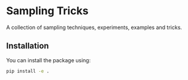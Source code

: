 # Sampling Tricks

A collection of sampling techniques, experiments, examples and tricks.

## Installation

You can install the package using:

```bash
pip install -e .
```


